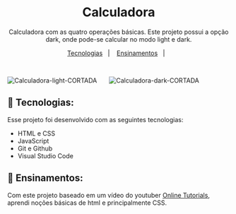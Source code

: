 <h1 align="center"> Calculadora </h1>

<p align="center">
Calculadora com as quatro operações básicas. Este projeto possui a opção dark, onde pode-se calcular no modo light e dark.
</p>

<p align="center">
  <a href="#-tecnologias">Tecnologias</a>&nbsp;&nbsp;&nbsp;|&nbsp;&nbsp;&nbsp;
  <a href="#-ensinamentos">Ensinamentos</a>&nbsp;&nbsp;&nbsp;|&nbsp;&nbsp;&nbsp;
</p>

<br>

<p align="center">

  ![Calculadora-light-CORTADA](https://user-images.githubusercontent.com/80927699/233503652-42e8397c-f30a-45c7-96f1-3532265732f0.png)&nbsp;&nbsp;&nbsp;&nbsp;&nbsp;&nbsp;
  ![Calculadora-dark-CORTADA](https://user-images.githubusercontent.com/80927699/233503691-4f309a77-600f-47ba-bd52-01cd92fe9c86.png)

</p>

## 🚀 Tecnologias:

Esse projeto foi desenvolvido com as seguintes tecnologias:

- HTML e CSS
- JavaScript
- Git e Github
- Visual Studio Code


## 🧠 Ensinamentos:

Com este projeto baseado em um vídeo do youtuber [Online Tutorials](https://www.youtube.com/@OnlineTutorialsYT), aprendi noções básicas de html e principalmente CSS. 



